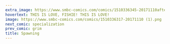 ```yaml
---
extra_image: https://www.smbc-comics.com/comics/1510336345-20171110after.png
hovertext: THIS IS LOVE, FISHIE! THIS IS LOVE!
image: https://www.smbc-comics.com/comics/1510336317-20171110 (1).png
next_comic: specialization
prev_comic: grim
title: Spawning
---
```


